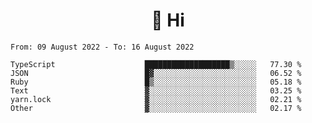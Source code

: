 <h1 align="center">👋 Hi</h1>
<!-- <h3 align="center">An enthusiastic frontend developer</h3> -->

<!--START_SECTION:waka-->

```text
From: 09 August 2022 - To: 16 August 2022

TypeScript                    ███████████████████▒░░░░░   77.30 %
JSON                          █▓░░░░░░░░░░░░░░░░░░░░░░░   06.52 %
Ruby                          █▒░░░░░░░░░░░░░░░░░░░░░░░   05.18 %
Text                          ▓░░░░░░░░░░░░░░░░░░░░░░░░   03.25 %
yarn.lock                     ▓░░░░░░░░░░░░░░░░░░░░░░░░   02.21 %
Other                         ▓░░░░░░░░░░░░░░░░░░░░░░░░   02.17 %
```

<!--END_SECTION:waka-->
